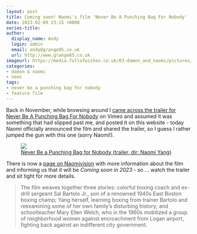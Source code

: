 ```yaml
---
layout: post
title: Coming soon! Naomi's film 'Never Be A Punching Bag For Nobody'
date: 2023-02-09 23:15 +0000
series-title:
author:
  display_name: Andy
  login: admin
  email: andy@grange85.co.uk
  url: http://www.grange85.co.uk
imageurl: https://media.fullofwishes.co.uk/03-damon_and_naomi/pictures/never-be-a-punching-bag.png
categories:
- damon & naomi
- news
tags:
- never be a punching bag for nobody
- feature film
---
```

Back in November, while browsing around I [came across the trailer for Never Be A Punching Bag For Nobody]() on Vimeo and assumed it was something that had slipped past me, and posted it on this website - today Naomi officially announced the film and shared the trailer, so I guess I rather jumped the gun with this one (sorry Naomi!).

<figure class="figure embed-responsive mx-auto text-center w-100">
    <a href="https://vimeo.com/720377196">
        <img src="https://media.fullofwishes.co.uk/03-damon_and_naomi/pictures/never-be-a-punching-bag.png" class="img-fluid mx-auto opacity-3h4">
        <figcaption class="figure-caption">
Never Be a Punching Bag for Nobody (trailer, dir: Naomi Yang)<i class="fab fa-youtube"></i>
        </figcaption>
    </a>
</figure>

There is now a [page on Naomivision](https://www.naomivision.com/never-be-a-punching-bag-for-nobody) with more information about the film and informing us that it will be _Coming soon in 2023_ - so ... watch the trailer and sit tight for more details.

> The film weaves together three stories: colorful boxing coach and ex-drill sergeant Sal Bartolo Jr., son of a renowned 1940s East Boston boxing champ; Yang herself, learning boxing from trainer Bartolo and reexamining some of her own family’s disturbing history; and schoolteacher Mary Ellen Welch, who in the 1960s mobilized a group of neighborhood women against encroachment from Logan airport, fighting back against an indifferent city government.
